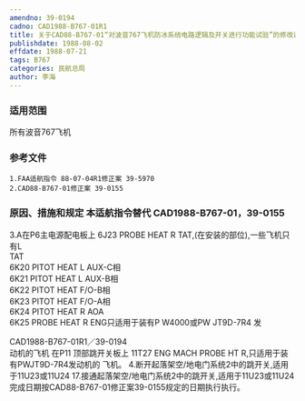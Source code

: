 ```yaml
---
amendno: 39-0194
cadno: CAD1988-B767-01R1
title: 关于CAD88-B767-01“对波音767飞机防冰系统电路逻辑及开关进行功能试验”的修改说明
publishdate: 1988-08-02
effdate: 1988-07-21
tags: B767
categories: 民航总局
author: 李海
---
```


### 适用范围 
所有波音767飞机

<!--more-->
### 参考文件
    1.FAA适航指令 88-07-04R1修正案 39-5970 
    2.CAD88-B767-01修正案 39-0155

### 原因、措施和规定 本适航指令替代 CAD1988-B767-01，39-0155 
3.A在P6主电源配电板上 
6J23  PROBE  HEAT  R   TAT,(在安装的部位),一些飞机只有L  
TAT  
6K20   PITOT  HEAT  L   AUX-C相  
6K21   PITOT  HEAT  L   AUX-B相  
6K22   PITOT  HEAT   F/O-B相  
6K23   PITOT  HEAT   F/O-A相  
6K24   PITOT  HEAT   R AOA  
6K25   PROBE   HEAT   R ENG只适用于装有P W4000或PW JT9D-7R4 发 

  CAD1988-B767-01R1／39-0194   
动机的飞机     在P11 顶部跳开关板上 11T27  ENG MACH PROBE HT R,只适用于装有PWJT9D-7R4发动机的
飞机。 
    4.断开起落架空/地电门系统2中的跳开关,适用于11U23或11U24 
    17.接通起落架空/地电门系统2中的跳开关,适用于11U23或11U24     完成日期按CAD88-B767-01修正案39-0155规定的日期执行执行。

